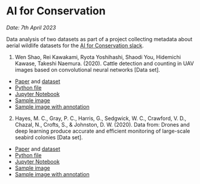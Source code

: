 # AI for Conservation
_Date: 7th April 2023_

Data analysis of two datasets as part of a project collecting metadata about aerial wildlife datasets for the [AI for Conservation slack](https://beerys.github.io/#slack).

1. Wen Shao, Rei Kawakami, Ryota Yoshihashi, Shaodi You, Hidemichi Kawase, Takeshi Naemura. (2020). Cattle detection and counting in UAV images based on convolutional neural networks [Data set].

- [Paper](https://www.tandfonline.com/doi/full/10.1080/01431161.2019.1624858) and [dataset](http://bird.nae-lab.org/cattle/)
- [Python file](https://github.com/ebayes/aerial-drone-data/blob/main/cattle_detection_japan.py) 
- [Jupyter Notebook](https://colab.research.google.com/drive/1OnTkgMTgyLplSD99DCikHdjI6ITd3oWm?usp=sharing)
- [Sample image](https://github.com/ebayes/aerial-drone-data/blob/main/cattle_detection_japan_sample_image.JPG)
- [Sample image with annotation](https://github.com/ebayes/aerial-drone-data/blob/main/cattle_detection_japan_sample_image_annotated.png)

2. Hayes, M. C., Gray, P. C., Harris, G., Sedgwick, W. C., Crawford, V. D., Chazal, N., Crofts, S., & Johnston, D. W. (2020). Data from: Drones and deep learning produce accurate and efficient monitoring of large-scale seabird colonies [Data set].

- [Paper](https://academic.oup.com/condor/article/123/3/duab022/6281065) and [dataset](https://research.repository.duke.edu/concern/datasets/kp78gh20s?locale=en)
- [Python file](https://github.com/ebayes/aerial-drone-data/blob/main/seabird_colonies_falkland.py)
- [Jupyter Notebook](https://colab.research.google.com/drive/1kNlMaozgUV4rmE0zjjAk_yad2R46kVPT?usp=sharing)
- [Sample image](https://github.com/ebayes/aerial-drone-data/blob/main/seabird_colonies_falkland_sample_image.png)
- [Sample image with annotation](https://github.com/ebayes/aerial-drone-data/blob/main/seabird_colonies_falkland_sample_image_annotated.png)
